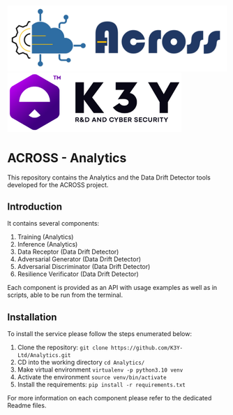 ![alt text](logos/logo_across.jpg )
![alt text](logos/logo_k3y.png )

# ACROSS - Analytics

This repository contains the Analytics and the Data Drift Detector tools developed for the ACROSS project.

## Introduction
It contains several components:
1) Training (Analytics)
2) Inference (Analytics)
3) Data Receptor (Data Drift Detector)
4) Adversarial Generator (Data Drift Detector)
5) Adversarial Discriminator (Data Drift Detector)
6) Resilience Verificator (Data Drift Detector)

Each component is provided as an API with usage examples as well as in scripts, able to be run from the terminal.
##

## Installation
To install the service please follow the steps enumerated below:
1. Clone the repository: ``git clone https://github.com/K3Y-Ltd/Analytics.git``
2. CD into the working directory ``cd Analytics/``
3. Make virtual environment ```virtualenv -p python3.10 venv```
4. Activate the environment ``source venv/bin/activate``
5. Install the requirements: ``pip install -r requirements.txt``


 For more information on each component please refer to the dedicated Readme files.


